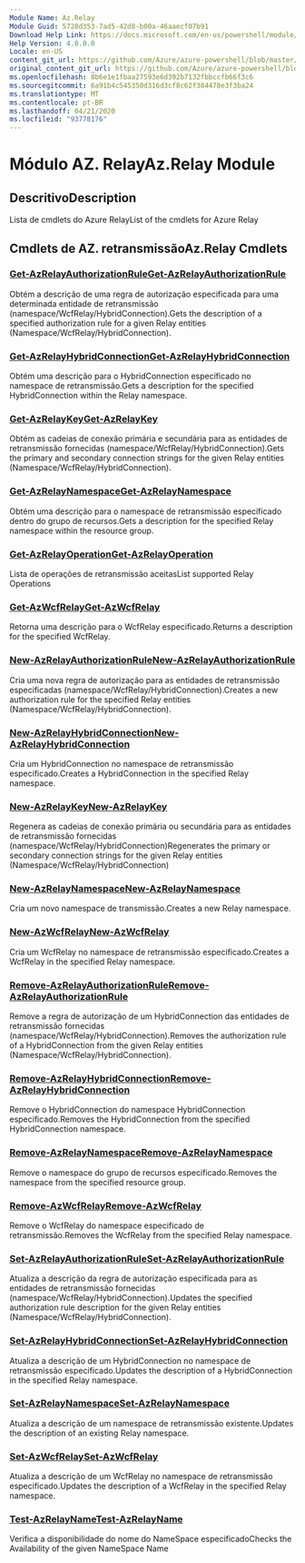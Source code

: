 ```yaml
---
Module Name: Az.Relay
Module Guid: 5728d353-7ad5-42d8-b00a-46aaecf07b91
Download Help Link: https://docs.microsoft.com/en-us/powershell/module/az.relay
Help Version: 4.0.0.0
Locale: en-US
content_git_url: https://github.com/Azure/azure-powershell/blob/master/src/Relay/Relay/help/Az.Relay.md
original_content_git_url: https://github.com/Azure/azure-powershell/blob/master/src/Relay/Relay/help/Az.Relay.md
ms.openlocfilehash: 8b6e1e1fbaa27593e6d392b7132fbbccfb66f3c6
ms.sourcegitcommit: 6a91b4c545350d316d3cf8c62f384478e3f3ba24
ms.translationtype: MT
ms.contentlocale: pt-BR
ms.lasthandoff: 04/21/2020
ms.locfileid: "93778176"
---
```

# <span data-ttu-id="49499-101">Módulo AZ. Relay</span><span class="sxs-lookup"><span data-stu-id="49499-101">Az.Relay Module</span></span>
## <span data-ttu-id="49499-102">Descritivo</span><span class="sxs-lookup"><span data-stu-id="49499-102">Description</span></span>
<span data-ttu-id="49499-103">Lista de cmdlets do Azure Relay</span><span class="sxs-lookup"><span data-stu-id="49499-103">List of the cmdlets for Azure Relay</span></span>

## <span data-ttu-id="49499-104">Cmdlets de AZ. retransmissão</span><span class="sxs-lookup"><span data-stu-id="49499-104">Az.Relay Cmdlets</span></span>
### [<span data-ttu-id="49499-105">Get-AzRelayAuthorizationRule</span><span class="sxs-lookup"><span data-stu-id="49499-105">Get-AzRelayAuthorizationRule</span></span>](Get-AzRelayAuthorizationRule.md)
<span data-ttu-id="49499-106">Obtém a descrição de uma regra de autorização especificada para uma determinada entidade de retransmissão (namespace/WcfRelay/HybridConnection).</span><span class="sxs-lookup"><span data-stu-id="49499-106">Gets the description of a specified authorization rule for a given Relay entities (Namespace/WcfRelay/HybridConnection).</span></span>

### [<span data-ttu-id="49499-107">Get-AzRelayHybridConnection</span><span class="sxs-lookup"><span data-stu-id="49499-107">Get-AzRelayHybridConnection</span></span>](Get-AzRelayHybridConnection.md)
<span data-ttu-id="49499-108">Obtém uma descrição para o HybridConnection especificado no namespace de retransmissão.</span><span class="sxs-lookup"><span data-stu-id="49499-108">Gets a description for the specified HybridConnection within the Relay namespace.</span></span>

### [<span data-ttu-id="49499-109">Get-AzRelayKey</span><span class="sxs-lookup"><span data-stu-id="49499-109">Get-AzRelayKey</span></span>](Get-AzRelayKey.md)
<span data-ttu-id="49499-110">Obtém as cadeias de conexão primária e secundária para as entidades de retransmissão fornecidas (namespace/WcfRelay/HybridConnection).</span><span class="sxs-lookup"><span data-stu-id="49499-110">Gets the primary and secondary connection strings for the given Relay entities (Namespace/WcfRelay/HybridConnection).</span></span>

### [<span data-ttu-id="49499-111">Get-AzRelayNamespace</span><span class="sxs-lookup"><span data-stu-id="49499-111">Get-AzRelayNamespace</span></span>](Get-AzRelayNamespace.md)
<span data-ttu-id="49499-112">Obtém uma descrição para o namespace de retransmissão especificado dentro do grupo de recursos.</span><span class="sxs-lookup"><span data-stu-id="49499-112">Gets a description for the specified Relay namespace within the resource group.</span></span>

### [<span data-ttu-id="49499-113">Get-AzRelayOperation</span><span class="sxs-lookup"><span data-stu-id="49499-113">Get-AzRelayOperation</span></span>](Get-AzRelayOperation.md)
<span data-ttu-id="49499-114">Lista de operações de retransmissão aceitas</span><span class="sxs-lookup"><span data-stu-id="49499-114">List supported Relay Operations</span></span>

### [<span data-ttu-id="49499-115">Get-AzWcfRelay</span><span class="sxs-lookup"><span data-stu-id="49499-115">Get-AzWcfRelay</span></span>](Get-AzWcfRelay.md)
<span data-ttu-id="49499-116">Retorna uma descrição para o WcfRelay especificado.</span><span class="sxs-lookup"><span data-stu-id="49499-116">Returns a description for the specified WcfRelay.</span></span>

### [<span data-ttu-id="49499-117">New-AzRelayAuthorizationRule</span><span class="sxs-lookup"><span data-stu-id="49499-117">New-AzRelayAuthorizationRule</span></span>](New-AzRelayAuthorizationRule.md)
<span data-ttu-id="49499-118">Cria uma nova regra de autorização para as entidades de retransmissão especificadas (namespace/WcfRelay/HybridConnection).</span><span class="sxs-lookup"><span data-stu-id="49499-118">Creates a new authorization rule for the specified Relay entities (Namespace/WcfRelay/HybridConnection).</span></span>

### [<span data-ttu-id="49499-119">New-AzRelayHybridConnection</span><span class="sxs-lookup"><span data-stu-id="49499-119">New-AzRelayHybridConnection</span></span>](New-AzRelayHybridConnection.md)
<span data-ttu-id="49499-120">Cria um HybridConnection no namespace de retransmissão especificado.</span><span class="sxs-lookup"><span data-stu-id="49499-120">Creates a HybridConnection in the specified Relay namespace.</span></span>

### [<span data-ttu-id="49499-121">New-AzRelayKey</span><span class="sxs-lookup"><span data-stu-id="49499-121">New-AzRelayKey</span></span>](New-AzRelayKey.md)
<span data-ttu-id="49499-122">Regenera as cadeias de conexão primária ou secundária para as entidades de retransmissão fornecidas (namespace/WcfRelay/HybridConnection)</span><span class="sxs-lookup"><span data-stu-id="49499-122">Regenerates the primary or secondary connection strings for the given Relay entities (Namespace/WcfRelay/HybridConnection)</span></span>

### [<span data-ttu-id="49499-123">New-AzRelayNamespace</span><span class="sxs-lookup"><span data-stu-id="49499-123">New-AzRelayNamespace</span></span>](New-AzRelayNamespace.md)
<span data-ttu-id="49499-124">Cria um novo namespace de transmissão.</span><span class="sxs-lookup"><span data-stu-id="49499-124">Creates a new Relay namespace.</span></span>

### [<span data-ttu-id="49499-125">New-AzWcfRelay</span><span class="sxs-lookup"><span data-stu-id="49499-125">New-AzWcfRelay</span></span>](New-AzWcfRelay.md)
<span data-ttu-id="49499-126">Cria um WcfRelay no namespace de retransmissão especificado.</span><span class="sxs-lookup"><span data-stu-id="49499-126">Creates a WcfRelay in the specified Relay namespace.</span></span>

### [<span data-ttu-id="49499-127">Remove-AzRelayAuthorizationRule</span><span class="sxs-lookup"><span data-stu-id="49499-127">Remove-AzRelayAuthorizationRule</span></span>](Remove-AzRelayAuthorizationRule.md)
<span data-ttu-id="49499-128">Remove a regra de autorização de um HybridConnection das entidades de retransmissão fornecidas (namespace/WcfRelay/HybridConnection).</span><span class="sxs-lookup"><span data-stu-id="49499-128">Removes the authorization rule of a HybridConnection from the given Relay entities (Namespace/WcfRelay/HybridConnection).</span></span>

### [<span data-ttu-id="49499-129">Remove-AzRelayHybridConnection</span><span class="sxs-lookup"><span data-stu-id="49499-129">Remove-AzRelayHybridConnection</span></span>](Remove-AzRelayHybridConnection.md)
<span data-ttu-id="49499-130">Remove o HybridConnection do namespace HybridConnection especificado.</span><span class="sxs-lookup"><span data-stu-id="49499-130">Removes the HybridConnection from the specified HybridConnection namespace.</span></span>

### [<span data-ttu-id="49499-131">Remove-AzRelayNamespace</span><span class="sxs-lookup"><span data-stu-id="49499-131">Remove-AzRelayNamespace</span></span>](Remove-AzRelayNamespace.md)
<span data-ttu-id="49499-132">Remove o namespace do grupo de recursos especificado.</span><span class="sxs-lookup"><span data-stu-id="49499-132">Removes the namespace from the specified resource group.</span></span> 

### [<span data-ttu-id="49499-133">Remove-AzWcfRelay</span><span class="sxs-lookup"><span data-stu-id="49499-133">Remove-AzWcfRelay</span></span>](Remove-AzWcfRelay.md)
<span data-ttu-id="49499-134">Remove o WcfRelay do namespace especificado de retransmissão.</span><span class="sxs-lookup"><span data-stu-id="49499-134">Removes the WcfRelay from the specified Relay namespace.</span></span>

### [<span data-ttu-id="49499-135">Set-AzRelayAuthorizationRule</span><span class="sxs-lookup"><span data-stu-id="49499-135">Set-AzRelayAuthorizationRule</span></span>](Set-AzRelayAuthorizationRule.md)
<span data-ttu-id="49499-136">Atualiza a descrição da regra de autorização especificada para as entidades de retransmissão fornecidas (namespace/WcfRelay/HybridConnection).</span><span class="sxs-lookup"><span data-stu-id="49499-136">Updates the specified authorization rule description for the given Relay entities (Namespace/WcfRelay/HybridConnection).</span></span>

### [<span data-ttu-id="49499-137">Set-AzRelayHybridConnection</span><span class="sxs-lookup"><span data-stu-id="49499-137">Set-AzRelayHybridConnection</span></span>](Set-AzRelayHybridConnection.md)
<span data-ttu-id="49499-138">Atualiza a descrição de um HybridConnection no namespace de retransmissão especificado.</span><span class="sxs-lookup"><span data-stu-id="49499-138">Updates the description of a HybridConnection in the specified Relay namespace.</span></span>

### [<span data-ttu-id="49499-139">Set-AzRelayNamespace</span><span class="sxs-lookup"><span data-stu-id="49499-139">Set-AzRelayNamespace</span></span>](Set-AzRelayNamespace.md)
<span data-ttu-id="49499-140">Atualiza a descrição de um namespace de retransmissão existente.</span><span class="sxs-lookup"><span data-stu-id="49499-140">Updates the description of an existing Relay namespace.</span></span>

### [<span data-ttu-id="49499-141">Set-AzWcfRelay</span><span class="sxs-lookup"><span data-stu-id="49499-141">Set-AzWcfRelay</span></span>](Set-AzWcfRelay.md)
<span data-ttu-id="49499-142">Atualiza a descrição de um WcfRelay no namespace de retransmissão especificado.</span><span class="sxs-lookup"><span data-stu-id="49499-142">Updates the description of a WcfRelay in the specified Relay namespace.</span></span>

### [<span data-ttu-id="49499-143">Test-AzRelayName</span><span class="sxs-lookup"><span data-stu-id="49499-143">Test-AzRelayName</span></span>](Test-AzRelayName.md)
<span data-ttu-id="49499-144">Verifica a disponibilidade do nome do NameSpace especificado</span><span class="sxs-lookup"><span data-stu-id="49499-144">Checks the Availability of the given NameSpace Name</span></span>

